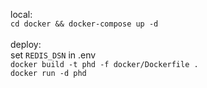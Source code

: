 local:<br>
```cd docker && docker-compose up -d```<br><br>
deploy:<br>
set ```REDIS_DSN``` in .env<br>
```docker build -t phd -f docker/Dockerfile .```<br>
```docker run -d phd```
